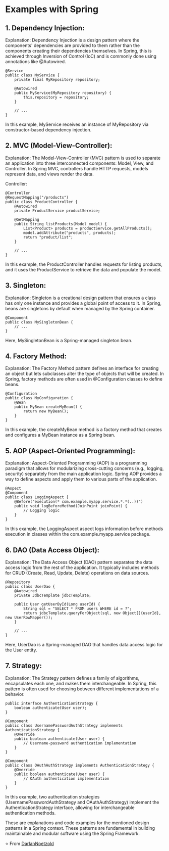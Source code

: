 # Examples with Spring

## 1. Dependency Injection:
Explanation: Dependency Injection is a design pattern where the components' dependencies are provided to them rather than the components creating their dependencies themselves. In Spring, this is achieved through Inversion of Control (IoC) and is commonly done using annotations like @Autowired.

```
@Service
public class MyService {
    private final MyRepository repository;

    @Autowired
    public MyService(MyRepository repository) {
        this.repository = repository;
    }

    // ...
}
```
In this example, MyService receives an instance of MyRepository via constructor-based dependency injection.

## 2. MVC (Model-View-Controller):
Explanation: The Model-View-Controller (MVC) pattern is used to separate an application into three interconnected components: Model, View, and Controller. In Spring MVC, controllers handle HTTP requests, models represent data, and views render the data.

Controller:

```
@Controller
@RequestMapping("/products")
public class ProductController {
    @Autowired
    private ProductService productService;

    @GetMapping
    public String listProducts(Model model) {
        List<Product> products = productService.getAllProducts();
        model.addAttribute("products", products);
        return "product/list";
    }

    // ...
}
```
In this example, the ProductController handles requests for listing products, and it uses the ProductService to retrieve the data and populate the model.

## 3. Singleton:
Explanation: Singleton is a creational design pattern that ensures a class has only one instance and provides a global point of access to it. In Spring, beans are singletons by default when managed by the Spring container.

```
@Component
public class MySingletonBean {
    // ...
}
```
Here, MySingletonBean is a Spring-managed singleton bean.

## 4. Factory Method:
Explanation: The Factory Method pattern defines an interface for creating an object but lets subclasses alter the type of objects that will be created. In Spring, factory methods are often used in @Configuration classes to define beans.

```
@Configuration
public class MyConfiguration {
    @Bean
    public MyBean createMyBean() {
        return new MyBean();
    }
}
```
In this example, the createMyBean method is a factory method that creates and configures a MyBean instance as a Spring bean.

## 5. AOP (Aspect-Oriented Programming):
Explanation: Aspect-Oriented Programming (AOP) is a programming paradigm that allows for modularizing cross-cutting concerns (e.g., logging, security) separately from the main application logic. Spring AOP provides a way to define aspects and apply them to various parts of the application.

```
@Aspect
@Component
public class LoggingAspect {
    @Before("execution(* com.example.myapp.service.*.*(..))")
    public void logBeforeMethod(JoinPoint joinPoint) {
        // Logging logic
    }
}
```
In this example, the LoggingAspect aspect logs information before methods execution in classes within the com.example.myapp.service package.

## 6. DAO (Data Access Object):
Explanation: The Data Access Object (DAO) pattern separates the data access logic from the rest of the application. It typically includes methods for CRUD (Create, Read, Update, Delete) operations on data sources.

```
@Repository
public class UserDao {
    @Autowired
    private JdbcTemplate jdbcTemplate;

    public User getUserById(Long userId) {
        String sql = "SELECT * FROM users WHERE id = ?";
        return jdbcTemplate.queryForObject(sql, new Object[]{userId}, new UserRowMapper());
    }

    // ...
}
```
Here, UserDao is a Spring-managed DAO that handles data access logic for the User entity.

## 7. Strategy:
Explanation: The Strategy pattern defines a family of algorithms, encapsulates each one, and makes them interchangeable. In Spring, this pattern is often used for choosing between different implementations of a behavior.

```
public interface AuthenticationStrategy {
    boolean authenticate(User user);
}

@Component
public class UsernamePasswordAuthStrategy implements AuthenticationStrategy {
    @Override
    public boolean authenticate(User user) {
        // Username-password authentication implementation
    }
}

@Component
public class OAuthAuthStrategy implements AuthenticationStrategy {
    @Override
    public boolean authenticate(User user) {
        // OAuth authentication implementation
    }
}
```
In this example, two authentication strategies (UsernamePasswordAuthStrategy and OAuthAuthStrategy) implement the AuthenticationStrategy interface, allowing for interchangeable authentication methods.

These are explanations and code examples for the mentioned design patterns in a Spring context. These patterns are fundamental in building maintainable and modular software using the Spring Framework.

⭐️ From [DarlanNoetzold](https://github.com/DarlanNoetzold)
